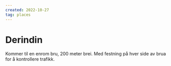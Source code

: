 ```yaml
---
created: 2022-10-27
tag: places
---
```


# Derindin
Kommer til en enrom bru, 200 meter brei. Med festning på hver side av brua for å kontrollere trafikk. 